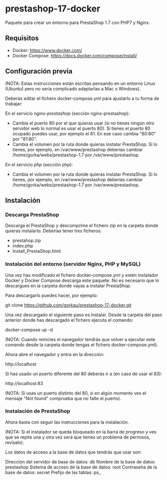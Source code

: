 # prestashop-17-docker
Paquete para crear un entorno para PrestaShop 1.7 con PHP7 y Nginx.

## Requisitos

* Docker: https://www.docker.com/
* Docker Compose: https://docs.docker.com/compose/install/

## Configuración previa

(NOTA: Estas instrucciones están escritas pensando en un entorno Linux (Ubuntu) pero no sería complicado adaptarlas a Mac o Windows).

Deberás editar el fichero docker-compose.yml para ajustarlo a tu forma de trabajar:

En el servicio _nginx-prestashop_ (sección nginx-prestashop):

* Cambia el puerto 80 por el que quieras usar (si no tienes ningún otro servidor web lo normal es usar el puerto 80). Si tienes el puerto 80 ocupado puedes usar, por ejemplo el 81. En ese caso cambia "80:80" por "81:80".
* Cambia el volumen por la ruta donde quieras instalar PrestaShop. Si lo tienes, por ejemplo, en /var/www/prestashop deberías cambiar /home/gorka/webs/prestashop-1.7 por /var/www/prestashop.

En el servicio _php_ (sección php):

* Cambia el volumen por la ruta donde quieras instalar PrestaShop. Si lo tienes, por ejemplo, en /var/www/prestashop deberías cambiar /home/gorka/webs/prestashop-1.7 por /var/www/prestashop.

## Instalación 

### Descarga PrestaShop

Descarga el PrestaShop y descomprime el fichero zip en la carpeta donde quieras instalarlo. Deberías tener tres ficheros:

* prestahop.zip
* index.php
* Install_PrestaShop.html

### Instalación del entorno (servidor Nginx, PHP y MySQL)

Una vez has modificado el fichero docker-compose.yml y estén instalador Docker y Docker Compose descarga este paquete. No es necesario que lo descargues en la carpeta donde vayas a instalar PrestaShop.

Para descargarlo puedes hacer, por ejemplo:

git clone https://github.com/gorkau/prestashop-17-docker.git

Una vez descargado el siguiente paso es instalar. Desde la carpeta del paso anterior donde has descargado el fichero ejecuta el comando:

docker-compose up -d

(NOTA: Cuando reinicies el navegador tendrás que volver a ejecutar este comando desde la carpeta donde tengas el fichero docker-compose.yml).

Ahora abre el navegador y entra en la dirección:

http://localhost

Si has usado un puerto diferente del 80 deberás ir a (en caso de usar el 83):

http://localhost:83

(NOTA: Si usas un puerto distinto del 80, si en algún momento ves el mensaje "Not found" comprueba que no falte el puerto).

### Instalación de PrestaShop

Ahora basta con seguir las instrucciones para la instalación.

(NOTA: Si el instalador se queda bloqueado en la barra de progreso y ves que se repite una y otra vez será que tienes un problema de permisos, revísalo).

Los datos de acceso a la base de datos que tendrás que usar son:

Dirección del servidor de base de datos: db
Nombre de la base de datos: prestashop
Sistema de acceso de la base de datos: root
Contraseña de la base de datos: secret
Prefijo de las tablas: ps_


